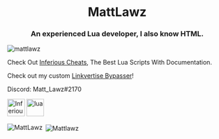<h1 align="center">MattLawz</h1>
<h3 align="center">An experienced Lua developer, I also know HTML.</h3>

<p align="left"> <img src="https://komarev.com/ghpvc/?username=mattlawz" alt="mattlawz" /> </p>

Check Out [Inferious Cheats](https://inferiouscheats.cf), The Best Lua Scripts With Documentation.

Check out my custom [Linkvertise Bypasser](https://inferiousbypasser.cf)!

Discord: Matt_Lawz#2170

<img src="https://i.imgur.com/e48J3LK.png" alt="Inferious Cheats" width="40" height="40"/> <img src="https://i.imgur.com/TFVIojD.png" alt="lua" width="40" height="40"/> 

<p><img align="left" src="https://github-readme-stats.vercel.app/api/top-langs/?username=MattLawz" alt="MattLawz" /></p>

<p>&nbsp;<img align="center" src="https://github-readme-stats.vercel.app/api?username=Mattlawz&show_icons=true" alt="Mattlawz" /></p>

